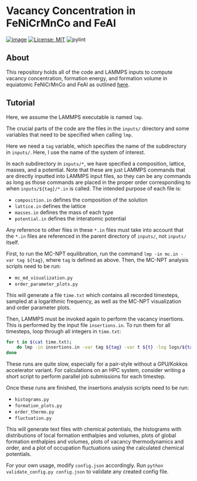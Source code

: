 # Vacancy Concentration in FeNiCrMnCo and FeAl

[![image](https://img.shields.io/badge/code%20style-black-000000.svg)](https://github.com/psf/black) [![License: MIT](https://img.shields.io/badge/License-MIT-yellow.svg)](https://opensource.org/licenses/MIT) ![pylint](https://img.shields.io/badge/Pylint-9.76-yellow?logo=python&logoColor=white)

## About

This repository holds all of the code and LAMMPS inputs to compute vacancy concentration, formation energy, and formation volume in equiatomic FeNiCrMnCo and FeAl as outlined [here](https://google.com/).

## Tutorial

Here, we assume the LAMMPS executable is named `lmp`.

The crucial parts of the code are the files in the `inputs/` directory and some variables that need to be specified when calling `lmp`.

Here we need a `tag` variable, which specifies the name of the subdirectory in ``inputs/``. Here, I use the name of the system of interest.

In each subdirectory in `inputs/*`, we have specified a composition, lattice, masses, and a potential. Note that these are just LAMMPS commands that are directly inputted into LAMMPS input files, so they can be any commands as long as those commands are placed in the proper order corresponding to when `inputs/${tag}/*.in` is called. The intended purpose of each file is:

-   `composition.in` defines the composition of the solution
-   `lattice.in` defines the lattice
-   `masses.in` defines the mass of each type
-   `potential.in` defines the interatomic potential

Any reference to other files in these `*.in` files must take into account that the `*.in` files are referenced in the parent directory of `inputs/`, not `inputs/` itself.

First, to run the MC-NPT equilibration, run the command `lmp -in mc.in -var tag ${tag}`, where `tag` is defined as above. Then, the MC-NPT analysis scripts need to be run:

-   `mc_md_visualization.py`
-   `order_parameter_plots.py`

This will generate a file `time.txt` which contains all recorded timesteps, sampled at a logarithmic frequency, as well as the MC-NPT visualization and order parameter plots.

Then, LAMMPS must be invoked again to perform the vacancy insertions. This is performed by the input file `insertions.in`. To run them for all timesteps, loop through all integers in `time.txt`:

``` bash
for t in $(cat time.txt);
    do lmp -in insertions.in -var tag ${tag} -var t ${t} -log logs/${tag}/insertions${t}.log
done
```

These runs are quite slow, especially for a pair-style without a GPU/Kokkos accelerator variant. For calculations on an HPC system, consider writing a short script to perform parallel job submissions for each timestep.

Once these runs are finished, the insertions analysis scripts need to be run:

-   `histograms.py`
-   `formation_plots.py`
-   `order_thermo.py`
-   `fluctuation.py`

This will generate text files with chemical potentials, the histograms with distributions of local formation enthalpies and volumes, plots of global formation enthalpies and volumes, plots of vacancy thermodynamics and order, and a plot of occupation fluctuations using the calculated chemical potentials.

For your own usage, modify `config.json` accordingly. Run `python validate_config.py config.json` to validate any created config file.
